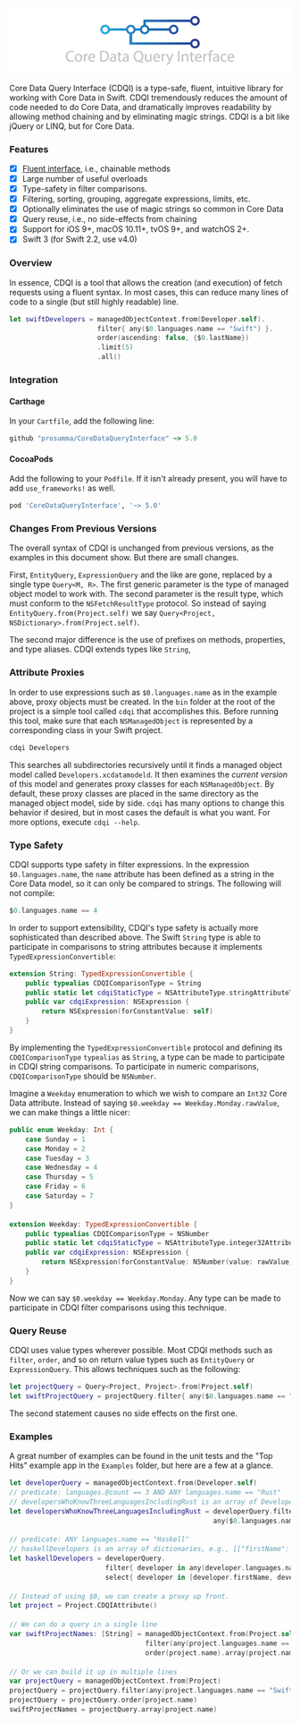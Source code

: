 ![CoreDataQueryInterface](CoreDataQueryInterface.png)

Core Data Query Interface (CDQI) is a type-safe, fluent, intuitive library for working with Core Data in Swift. CDQI tremendously reduces the amount of code needed to do Core Data, and dramatically improves readability by allowing method chaining and by eliminating magic strings. CDQI is a bit like jQuery or LINQ, but for Core Data.

### Features

- [x] [Fluent interface](http://en.wikipedia.org/wiki/Fluent_interface), i.e., chainable methods
- [x] Large number of useful overloads
- [x] Type-safety in filter comparisons.
- [x] Filtering, sorting, grouping, aggregate expressions, limits, etc.
- [x] Optionally eliminates the use of magic strings so common in Core Data
- [x] Query reuse, i.e., no side-effects from chaining
- [x] Support for iOS 9+, macOS 10.11+, tvOS 9+, and watchOS 2+.
- [x] Swift 3 (for Swift 2.2, use v4.0)

### Overview

In essence, CDQI is a tool that allows the creation (and execution) of fetch requests using a fluent syntax. In most cases, this can reduce many lines of code to a single (but still highly readable) line.

```swift
let swiftDevelopers = managedObjectContext.from(Developer.self).
                      filter{ any($0.languages.name == "Swift") }.
                      order(ascending: false, {$0.lastName})
                      .limit(5)
                      .all()
```

### Integration

#### Carthage

In your `Cartfile`, add the following line:

```ruby
github "prosumma/CoreDataQueryInterface" ~> 5.0
```

#### CocoaPods

Add the following to your `Podfile`. If it isn't already present, you will have to add `use_frameworks!` as well.

```ruby
pod 'CoreDataQueryInterface', '~> 5.0'
```

### Changes From Previous Versions

The overall syntax of CDQI is unchanged from previous versions, as the examples in this document show. But there are small changes.

First, `EntityQuery`, `ExpressionQuery` and the like are gone, replaced by a single type `Query<M, R>`. The first generic parameter is the type of managed object model to work with. The second parameter is the result type, which must conform to the `NSFetchResultType` protocol. So instead of saying `EntityQuery.from(Project.self)` we say `Query<Project, NSDictionary>.from(Project.self)`.

The second major difference is the use of prefixes on methods, properties, and type aliases. CDQI extends types like `String`,

### Attribute Proxies

In order to use expressions such as `$0.languages.name` as in the example above, proxy objects must be created. In the `bin` folder at the root of the project is a simple tool called `cdqi` that accomplishes this. Before running this tool, make sure that each `NSManagedObject` is represented by a corresponding class in your Swift project.

```sh
cdqi Developers
```

This searches all subdirectories recursively until it finds a managed object model called `Developers.xcdatamodeld`. It then examines the _current version_ of this model and generates proxy classes for each `NSManagedObject`. By default, these proxy classes are placed in the same directory as the managed object model, side by side. `cdqi` has many options to change this behavior if desired, but in most cases the default is what you want. For more options, execute `cdqi --help`.

### Type Safety

CDQI supports type safety in filter expressions. In the expression `$0.languages.name`, the `name` attribute has been defined as a string in the Core Data model, so it can only be compared to strings. The following will not compile:

```swift
$0.languages.name == 4
```

In order to support extensibility, CDQI's type safety is actually more sophisticated than described above. The Swift `String` type is able to participate in comparisons to string attributes because it implements `TypedExpressionConvertible`:

```swift
extension String: TypedExpressionConvertible {
    public typealias CDQIComparisonType = String
    public static let cdqiStaticType = NSAttributeType.stringAttributeType
    public var cdqiExpression: NSExpression {
        return NSExpression(forConstantValue: self)
    }
}
```

By implementing the `TypedExpressionConvertible` protocol and defining its `CDQIComparisonType` `typealias` as `String`, a type can be made to participate in CDQI string comparisons. To participate in numeric comparisons, `CDQIComparisonType` should be `NSNumber`.

Imagine a `Weekday` enumeration to which we wish to compare an `Int32` Core Data attribute. Instead of saying `$0.weekday == Weekday.Monday.rawValue`, we can make things a little nicer:

```swift
public enum Weekday: Int {
    case Sunday = 1
    case Monday = 2
    case Tuesday = 3
    case Wednesday = 4
    case Thursday = 5
    case Friday = 6
    case Saturday = 7    
}

extension Weekday: TypedExpressionConvertible {
    public typealias CDQIComparisonType = NSNumber
    public static let cdqiStaticType = NSAttributeType.integer32AttributeType
    public var cdqiExpression: NSExpression {
        return NSExpression(forConstantValue: NSNumber(value: rawValue))
    }
}
```

Now we can say `$0.weekday == Weekday.Monday`. Any type can be made to participate in CDQI filter comparisons using this technique.

### Query Reuse

CDQI uses value types wherever possible. Most CDQI methods such as `filter`, `order`, and so on return value types such as `EntityQuery` or `ExpressionQuery`. This allows techniques such as the following:

```swift
let projectQuery = Query<Project, Project>.from(Project.self)
let swiftProjectQuery = projectQuery.filter{ any($0.languages.name == "Swift") }
```

The second statement causes no side effects on the first one.

### Examples

A great number of examples can be found in the unit tests and the "Top Hits" example app in the `Examples` folder, but here are a few at a glance.

```swift
let developerQuery = managedObjectContext.from(Developer.self)
// predicate: languages.@count == 3 AND ANY languages.name == "Rust"
// developersWhoKnowThreeLanguagesIncludingRust is an array of Developer entities
let developersWhoKnowThreeLanguagesIncludingRust = developerQuery.filter{ $0.languages.cdqiCount() == 3 &&
                                                   any($0.languages.name == "Rust") }.all()

// predicate: ANY languages.name == "Haskell"
// haskellDevelopers is an array of dictionaries, e.g., [["firstName": "Haskell", "lastName": "Curry"]]
let haskellDevelopers = developerQuery.
                        filter{ developer in any(developer.languages.name == "Haskell") }.
                        select{ developer in [developer.firstName, developer.lastName] }.all()

// Instead of using $0, we can create a proxy up front.
let project = Project.CDQIAttribute()

// We can do a query in a single line
var swiftProjectNames: [String] = managedObjectContext.from(Project.self).
                                  filter(any(project.languages.name == "Swift")).
                                  order(project.name).array(project.name)

// Or we can build it up in multiple lines
var projectQuery = managedObjectContext.from(Project)
projectQuery = projectQuery.filter(any(project.languages.name == "Swift"))
projectQuery = projectQuery.order(project.name)
swiftProjectNames = projectQuery.array(project.name)

